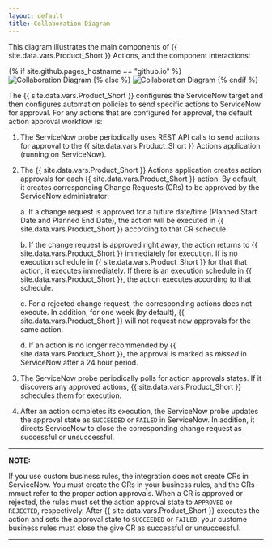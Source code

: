 ```yaml
---
layout: default
title: Collaboration Diagram
---
```


This diagram illustrates the main components of {{ site.data.vars.Product_Short }} 
Actions, and the component interactions:

{% if site.github.pages_hostname == "github.io" %}
<img src="{{ site.github.baseurl }}{{ '/assets/SNOW_Collaboration_Diagram.png' | relative_url }}" alt="Collaboration Diagram">
{% else %}
<img src="{{ '/assets/SNOW_Collaboration_Diagram.png' | relative_url }}" alt="Collaboration Diagram">
{% endif %}




The {{ site.data.vars.Product_Short }} configures the ServiceNow target and then configures automation 
policies to send specific actions to ServiceNow for approval. For any actions that are configured for 
approval, the default action approval workflow is:

1. The ServiceNow probe periodically uses REST API calls to send actions for approval to the {{ site.data.vars.Product_Short }} 
   Actions application (running on ServiceNow).

2. The {{ site.data.vars.Product_Short }} 
   Actions application creates action approvals for each {{ site.data.vars.Product_Short }} 
   action.  By default, it creates corresponding Change Requests (CRs) to be approved by the ServiceNow administrator:

    a. If a change request is approved for a future date/time (Planned Start Date and Planned End Date), 
    the action will be executed in {{ site.data.vars.Product_Short }} according to that CR schedule.
    
    b. If the change request is approved right away, the action returns to {{ site.data.vars.Product_Short }} 
    immediately for execution. If is no execution schedule in {{ site.data.vars.Product_Short }} for that 
    that action, it executes immediately.  If there is an execution schedule in {{ site.data.vars.Product_Short }}, 
    the action executes according to that schedule.
    
    c. For a rejected change request, the corresponding actions does not execute. In addition, for one week (by default), 
    {{ site.data.vars.Product_Short }} will not request new approvals for the same action.
    
    d. If an action is no longer recommended by {{ site.data.vars.Product_Short }}, the approval is marked as _missed_ in 
    ServiceNow after a 24 hour period.

3. The ServiceNow probe periodically polls for action approvals states. If it discovers any approved actions, 
   {{ site.data.vars.Product_Short }} schedules them for execution.

4. After an action completes its execution, the ServiceNow probe updates the approval state as 
   `SUCCEEDED` or `FAILED` in ServiceNow. In addition, it directs ServiceNow to close 
   the corresponding change request as successful or unsuccessful.


---
**NOTE:** 

If you use custom business rules, the integration does not create CRs in ServiceNow. 
You must create the CRs in your business rules, and the CRs mmust refer to the proper action approvals. 
When a CR is approved or rejected, the rules must set the action approval state to `APPROVED` or 
`REJECTED`, respectively. After {{ site.data.vars.Product_Short }} executes the action and sets the 
approval state to `SUCCEEDED` or `FAILED`, your custome business rules must close the 
give CR as successful or unsuccessful.

---
